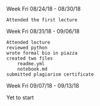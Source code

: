 Week Fri 08/24/18 - 08/30/18

    Attended the first lecture

Week Fri 08/31/18 - 09/06/18

    Attended lecture
    reviewed python
    wrote formal bio in piazza
    created two files
        readme.yml
        notebook.md
    submitted plagiarism certificate
    

Week Fri 09/07/18 - 09/13/18

Yet to start
